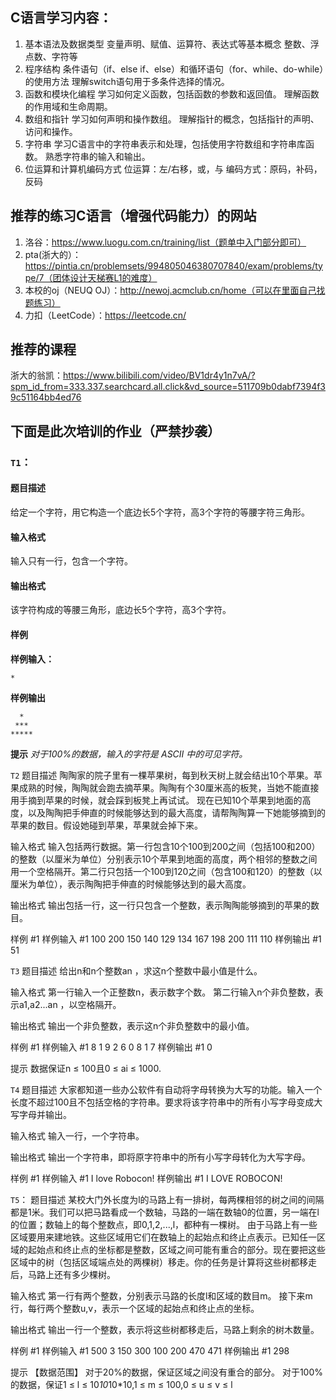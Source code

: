 ## C语言学习内容：
1. 基本语法及数据类型
变量声明、赋值、运算符、表达式等基本概念
整数、浮点数、字符等
2. 程序结构
条件语句（if、else if、else）和循环语句（for、while、do-while）的使用方法
理解switch语句用于多条件选择的情况。
3. 函数和模块化编程
学习如何定义函数，包括函数的参数和返回值。
理解函数的作用域和生命周期。
4. 数组和指针
学习如何声明和操作数组。
理解指针的概念，包括指针的声明、访问和操作。
5. 字符串
学习C语言中的字符串表示和处理，包括使用字符数组和字符串库函数。
熟悉字符串的输入和输出。
6. 位运算和计算机编码方式
位运算：左/右移，或，与
编码方式：原码，补码，反码

## 推荐的练习C语言（增强代码能力）的网站
1. 洛谷：https://www.luogu.com.cn/training/list（题单中入门部分即可）
2. pta(浙大的）：https://pintia.cn/problemsets/994805046380707840/exam/problems/type/7（团体设计天梯赛L1的难度）
3. 本校的oj（NEUQ OJ）：http://newoj.acmclub.cn/home（可以在里面自己找题练习）
4. 力扣（LeetCode）：https://leetcode.cn/

## 推荐的课程
浙大的翁凯：https://www.bilibili.com/video/BV1dr4y1n7vA/?spm_id_from=333.337.searchcard.all.click&vd_source=511709b0dabf7394f39c51164bb4ed76

## 下面是此次培训的作业（严禁抄袭）

### `T1`：
#### 题目描述
给定一个字符，用它构造一个底边长5个字符，高3个字符的等腰字符三角形。

#### 输入格式
输入只有一行，包含一个字符。

#### 输出格式
该字符构成的等腰三角形，底边长5个字符，高3个字符。

#### 样例
**样例输入：**
```
*
```
**样例输出** 
```
  *
 ***
*****
```
**提示**
*对于100%的数据，输入的字符是 ASCII 中的可见字符。*

`T2`
题目描述
陶陶家的院子里有一棵苹果树，每到秋天树上就会结出10个苹果。苹果成熟的时候，陶陶就会跑去摘苹果。陶陶有个30厘米高的板凳，当她不能直接用手摘到苹果的时候，就会踩到板凳上再试试。
现在已知10个苹果到地面的高度，以及陶陶把手伸直的时候能够达到的最大高度，请帮陶陶算一下她能够摘到的苹果的数目。假设她碰到苹果，苹果就会掉下来。

输入格式
输入包括两行数据。第一行包含10个100到200之间（包括100和200）的整数（以厘米为单位）分别表示10个苹果到地面的高度，两个相邻的整数之间用一个空格隔开。第二行只包括一个100到120之间（包含100和120）的整数（以厘米为单位），表示陶陶把手伸直的时候能够达到的最大高度。

输出格式
输出包括一行，这一行只包含一个整数，表示陶陶能够摘到的苹果的数目。

样例 #1
样例输入 #1
100 200 150 140 129 134 167 198 200 111
110
样例输出 #1
51 

`T3`
题目描述
给出n和n个整数an ，求这n个整数中最小值是什么。

输入格式
第一行输入一个正整数n，表示数字个数。
第二行输入n个非负整数，表示a1,a2...an ，以空格隔开。

输出格式
输出一个非负整数，表示这n个非负整数中的最小值。

样例 #1
样例输入 #1
8
1 9 2 6 0 8 1 7
样例输出 #1
0

提示
数据保证n ≤ 100且0 ≤ ai ≤ 1000.

`T4`
题目描述
大家都知道一些办公软件有自动将字母转换为大写的功能。输入一个长度不超过100且不包括空格的字符串。要求将该字符串中的所有小写字母变成大写字母并输出。

输入格式
输入一行，一个字符串。

输出格式
输出一个字符串，即将原字符串中的所有小写字母转化为大写字母。

样例 #1
样例输入 #1
I love Robocon!
样例输出 #1
I LOVE ROBOCON!

`T5`：
题目描述
某校大门外长度为l的马路上有一排树，每两棵相邻的树之间的间隔都是1米。我们可以把马路看成一个数轴，马路的一端在数轴0的位置，另一端在l的位置；数轴上的每个整数点，即0,1,2,...,l，都种有一棵树。
由于马路上有一些区域要用来建地铁。这些区域用它们在数轴上的起始点和终止点表示。已知任一区域的起始点和终止点的坐标都是整数，区域之间可能有重合的部分。现在要把这些区域中的树（包括区域端点处的两棵树）移走。你的任务是计算将这些树都移走后，马路上还有多少棵树。

输入格式
第一行有两个整数，分别表示马路的长度l和区域的数目m。
接下来m行，每行两个整数u,v，表示一个区域的起始点和终止点的坐标。

输出格式
输出一行一个整数，表示将这些树都移走后，马路上剩余的树木数量。

样例 #1
样例输入 #1
500 3
150 300
100 200
470 471
样例输出 #1
298

提示
【数据范围】
对于20%的数据，保证区域之间没有重合的部分。
对于100%的数据，保证1 ≤ l ≤ 10*10*10*10,1 ≤ m ≤ 100,0 ≤ u ≤ v ≤ l